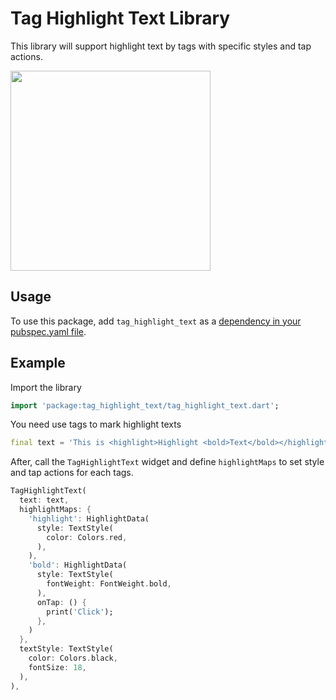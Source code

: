 # Tag Highlight Text Library

This library will support highlight text by tags with specific styles and tap actions.

<img src="https://user-images.githubusercontent.com/48360868/153123301-b7a93a8c-c7a7-425a-8ba9-60b7fb5a6733.png" width="320px" />

## Usage

To use this package, add `tag_highlight_text` as a [dependency in your pubspec.yaml file](https://flutter.io/platform-plugins/).

## Example

Import the library
``` dart
import 'package:tag_highlight_text/tag_highlight_text.dart';
```

You need use tags to mark highlight texts
``` dart
final text = 'This is <highlight>Highlight <bold>Text</bold></highlight>';
```

After, call the `TagHighlightText` widget and define `highlightMaps` to set style and tap actions for each tags.
``` dart
TagHighlightText(
  text: text,
  highlightMaps: {
    'highlight': HighlightData(
      style: TextStyle(
        color: Colors.red,
      ),
    ),
    'bold': HighlightData(
      style: TextStyle(
        fontWeight: FontWeight.bold,
      ),
      onTap: () {
        print('Click');
      },
    )
  },
  textStyle: TextStyle(
    color: Colors.black,
    fontSize: 18,
  ),
),
```
